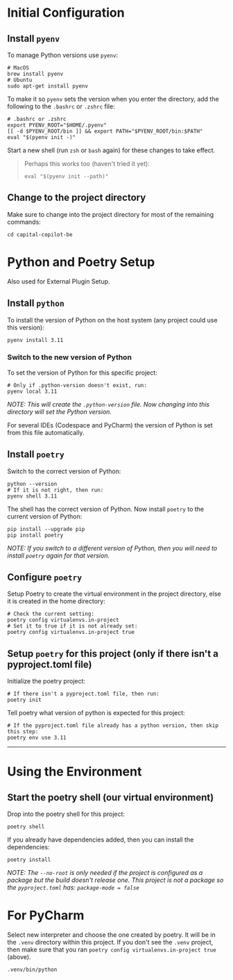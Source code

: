 # Initial Configuration

## Install `pyenv`

To manage Python versions use `pyenv`:

```shell
# MacOS
brew install pyenv
# Ubuntu
sudo apt-get install pyenv
```

To make it so `pyenv` sets the version when you enter the directory, add the following to the `.bashrc` or `.zshrc`
file:

```shell
# .bashrc or .zshrc
export PYENV_ROOT="$HOME/.pyenv"
[[ -d $PYENV_ROOT/bin ]] && export PATH="$PYENV_ROOT/bin:$PATH"
eval "$(pyenv init -)"
```

Start a new shell (run `zsh` or `bash` again) for these changes to take effect.

> Perhaps this works too (haven't tried it yet):
>
> ```shell
> eval "$(pyenv init --path)"
> ```

## Change to the project directory

Make sure to change into the project directory for most of the remaining commands:

```shell
cd capital-copilot-be
```

# Python and Poetry Setup

Also used for External Plugin Setup.

## Install `python`

To install the version of Python on the host system (any project could use this version):

```shell
pyenv install 3.11
```

### Switch to the new version of Python

To set the version of Python for this specific project:

```shell
# Only if .python-version doesn't exist, run:
pyenv local 3.11
```

_NOTE: This will create the `.python-version` file. Now changing into this directory will set the Python version._

For several IDEs (Codespace and PyCharm) the version of Python is set from this file automatically.

## Install `poetry`

Switch to the correct version of Python:

```shell
python --version
# If it is not right, then run:
pyenv shell 3.11
```

The shell has the correct version of Python. Now install `poetry` to the current version of Python:

```shell
pip install --upgrade pip
pip install poetry
```

_NOTE: If you switch to a different version of Python, then you will need to install `poetry` again for that version._

## Configure `poetry`

Setup Poetry to create the virtual environment in the project directory, else it is created in the home directory:

```shell
# Check the current setting:
poetry config virtualenvs.in-project
# Set it to true if it is not already set:
poetry config virtualenvs.in-project true
```

## Setup `poetry` for this project (only if there isn't a pyproject.toml file)

Initialize the poetry project:

```shell
# If there isn't a pyproject.toml file, then run:
poetry init
```

Tell poetry what version of python is expected for this project:

```shell
# If the pyproject.toml file already has a python version, then skip this step:
poetry env use 3.11
```

______________________________________________________________________

# Using the Environment

## Start the poetry shell (our virtual environment)

Drop into the poetry shell for this project:

```shell
poetry shell
```

If you already have dependencies added, then you can install the dependencies:

```shell
poetry install
```

_NOTE: The `--no-root` is only needed if the project is configured as a package but the build doesn't release one. This
project is not a package so the `pyproject.toml` has: `package-mode = false`_

# For PyCharm

Select new interpreter and choose the one created by poetry. It will be in the `.venv` directory within this project. If
you don't see the `.venv` project, then make sure that you ran `poetry config virtualenvs.in-project true` (above).

```shell
.venv/bin/python
```
